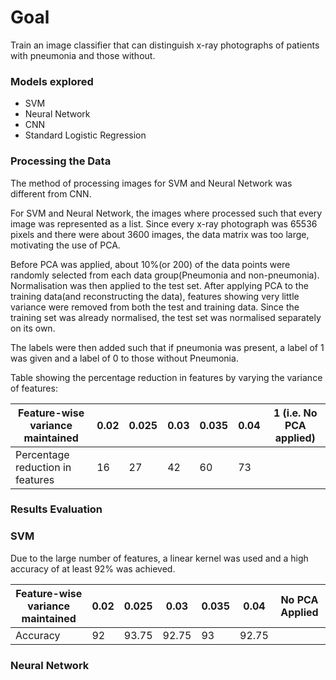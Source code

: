 # Goal
Train an image classifier that can distinguish x-ray photographs of patients with pneumonia 
and those without.

### Models explored
- SVM
- Neural Network
- CNN
- Standard Logistic Regression

### Processing the Data

The method of processing images for SVM and Neural Network was different from CNN.

For SVM and Neural Network, the images where processed such that every image was represented as a list.
Since every x-ray photograph was 65536 pixels and there were about 3600 images, the data matrix was too 
large, motivating the use of PCA.

Before PCA was applied, about 10%(or 200) of the data points were randomly selected from each data group(Pneumonia
and non-pneumonia). Normalisation was then applied to the test set. After applying PCA to the training data(and 
reconstructing the data), features showing very little variance were removed from both the test and training data. Since
the training set was already normalised, the test set was normalised separately on its own.

The labels were then added such that if pneumonia was present, a label of 1 was given and a label of 0 to those without 
Pneumonia.

Table showing the percentage reduction in features by varying the variance of features:

Feature-wise variance maintained | 0.02 | 0.025 | 0.03 | 0.035 | 0.04 | 1 (i.e. No PCA applied) |
--- |----|-------|------|-------|------|-------------------------|
Percentage reduction in features | 16 | 27    | 42   | 60    | 73   |                         |

### Results Evaluation

### SVM

Due to the large number of features, a linear kernel was used and a high accuracy of at least 92% was achieved.

Feature-wise variance maintained | 0.02 | 0.025 | 0.03  | 0.035 | 0.04  | No PCA Applied|
--- |------|-------|-------|-------|-------|----|
Accuracy | 92   | 93.75 | 92.75 | 93    | 92.75 | |

### Neural Network